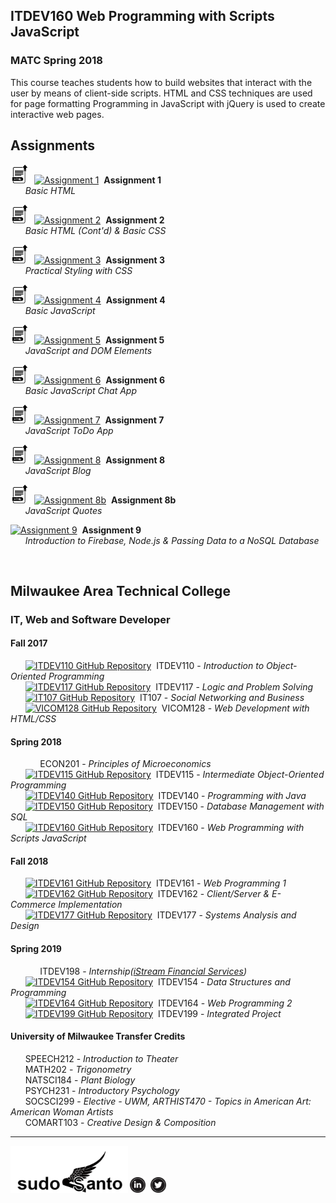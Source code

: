 ITDEV160 Web Programming with Scripts JavaScript
------
### MATC Spring 2018

This course teaches students how to build websites that interact with the user by means of client-side scripts. HTML and CSS techniques are used for page formatting Programming in JavaScript with jQuery is used to create interactive web pages.

Assignments
------

[<img src="https://github.com/sudoSanto/sudoSantoMedia/blob/master/HTMLIcon.png" alt="Assignment 1" width="30" height="30">](https://htmlpreview.github.io/?https://github.com/sudoSanto/ITDEV160-Web-Programming-with-Scripts-JavaScript/blob/master/assignment-1/index.html "Assignment 1")&nbsp;
[<img src="https://github.com/favicon.ico" alt="Assignment 1" width="18" height="18">](https://github.com/sudoSanto/ITDEV160-Web-Programming-with-Scripts-JavaScript/tree/master/assignment-1 "Assignment 1")&nbsp;
**Assignment 1**\
&nbsp;&nbsp;&nbsp;&nbsp;&nbsp;&nbsp;*Basic HTML*

[<img src="https://github.com/sudoSanto/sudoSantoMedia/blob/master/HTMLIcon.png" alt="Assignment 2" width="30" height="30">](https://htmlpreview.github.io/?https://github.com/sudoSanto/ITDEV160-Web-Programming-with-Scripts-JavaScript/blob/master/assignment-2/index.html "Assignment 2")&nbsp;
[<img src="https://github.com/favicon.ico" alt="Assignment 2" width="18" height="18">](https://github.com/sudoSanto/ITDEV160-Web-Programming-with-Scripts-JavaScript/tree/master/assignment-2 "Assignment 2")&nbsp;
**Assignment 2**\
&nbsp;&nbsp;&nbsp;&nbsp;&nbsp;&nbsp;*Basic HTML (Cont'd) & Basic CSS*

[<img src="https://github.com/sudoSanto/sudoSantoMedia/blob/master/HTMLIcon.png" alt="Assignment 3" width="30" height="30">](https://htmlpreview.github.io/?https://github.com/sudoSanto/ITDEV160-Web-Programming-with-Scripts-JavaScript/blob/master/assignment-3/index.html "Assignment 3")&nbsp;
[<img src="https://github.com/favicon.ico" alt="Assignment 3" width="18" height="18">](https://github.com/sudoSanto/ITDEV160-Web-Programming-with-Scripts-JavaScript/tree/master/assignment-3 "Assignment 3")&nbsp;
**Assignment 3**\
&nbsp;&nbsp;&nbsp;&nbsp;&nbsp;&nbsp;*Practical Styling with CSS*

[<img src="https://github.com/sudoSanto/sudoSantoMedia/blob/master/HTMLIcon.png" alt="Assignment 4" width="30" height="30">](https://htmlpreview.github.io/?https://github.com/sudoSanto/ITDEV160-Web-Programming-with-Scripts-JavaScript/blob/master/assignment-4/index.html "Assignment 4")&nbsp;
[<img src="https://github.com/favicon.ico" alt="Assignment 4" width="18" height="18">](https://github.com/sudoSanto/ITDEV160-Web-Programming-with-Scripts-JavaScript/tree/master/assignment-4 "Assignment 4")&nbsp;
**Assignment 4**\
&nbsp;&nbsp;&nbsp;&nbsp;&nbsp;&nbsp;*Basic JavaScript*

[<img src="https://github.com/sudoSanto/sudoSantoMedia/blob/master/HTMLIcon.png" alt="Assignment 5" width="30" height="30">](https://htmlpreview.github.io/?https://github.com/sudoSanto/ITDEV160-Web-Programming-with-Scripts-JavaScript/blob/master/assignment-5/index.html "Assignment 5")&nbsp;
[<img src="https://github.com/favicon.ico" alt="Assignment 5" width="18" height="18">](https://github.com/sudoSanto/ITDEV160-Web-Programming-with-Scripts-JavaScript/tree/master/assignment-5 "Assignment 5")&nbsp;
**Assignment 5**\
&nbsp;&nbsp;&nbsp;&nbsp;&nbsp;&nbsp;*JavaScript and DOM Elements*

[<img src="https://github.com/sudoSanto/sudoSantoMedia/blob/master/HTMLIcon.png" alt="Assignment 6" width="30" height="30">](https://htmlpreview.github.io/?https://github.com/sudoSanto/ITDEV160-Web-Programming-with-Scripts-JavaScript/blob/master/assignment-6/index.html "Assignment 6")&nbsp;
[<img src="https://github.com/favicon.ico" alt="Assignment 6" width="18" height="18">](https://github.com/sudoSanto/ITDEV160-Web-Programming-with-Scripts-JavaScript/tree/master/assignment-6 "Assignment 6")&nbsp;
**Assignment 6**\
&nbsp;&nbsp;&nbsp;&nbsp;&nbsp;&nbsp;*Basic JavaScript Chat App*

[<img src="https://github.com/sudoSanto/sudoSantoMedia/blob/master/HTMLIcon.png" alt="Assignment 7" width="30" height="30">](https://htmlpreview.github.io/?https://github.com/sudoSanto/ITDEV160-Web-Programming-with-Scripts-JavaScript/blob/master/assignment-7/index.html "Assignment 7")&nbsp;
[<img src="https://github.com/favicon.ico" alt="Assignment 7" width="18" height="18">](https://github.com/sudoSanto/ITDEV160-Web-Programming-with-Scripts-JavaScript/tree/master/assignment-7 "Assignment 7")&nbsp;
**Assignment 7**\
&nbsp;&nbsp;&nbsp;&nbsp;&nbsp;&nbsp;*JavaScript ToDo App*

[<img src="https://github.com/sudoSanto/sudoSantoMedia/blob/master/HTMLIcon.png" alt="Assignment 8" width="30" height="30">](https://htmlpreview.github.io/?https://github.com/sudoSanto/ITDEV160-Web-Programming-with-Scripts-JavaScript/blob/master/assignment-8/index.html "Assignment 8")&nbsp;
[<img src="https://github.com/favicon.ico" alt="Assignment 8" width="18" height="18">](https://github.com/sudoSanto/ITDEV160-Web-Programming-with-Scripts-JavaScript/tree/master/assignment-8 "Assignment 8")&nbsp;
**Assignment 8**\
&nbsp;&nbsp;&nbsp;&nbsp;&nbsp;&nbsp;*JavaScript Blog*

[<img src="https://github.com/sudoSanto/sudoSantoMedia/blob/master/HTMLIcon.png" alt="Assignment 8b" width="30" height="30">](https://htmlpreview.github.io/?https://github.com/sudoSanto/ITDEV160-Web-Programming-with-Scripts-JavaScript/blob/master/assignment-8b/index.html "Assignment 8b")&nbsp;
[<img src="https://github.com/favicon.ico" alt="Assignment 8b" width="18" height="18">](https://github.com/sudoSanto/ITDEV160-Web-Programming-with-Scripts-JavaScript/tree/master/assignment-8b "Assignment 8b")&nbsp;
**Assignment 8b**\
&nbsp;&nbsp;&nbsp;&nbsp;&nbsp;&nbsp;*JavaScript Quotes*

[<img src="https://github.com/favicon.ico" alt="Assignment 9" width="18" height="18">](https://github.com/sudoSanto/ITDEV160-Web-Programming-with-Scripts-JavaScript/tree/master/assignment-9 "Assignment 9")&nbsp;
**Assignment 9**\
&nbsp;&nbsp;&nbsp;&nbsp;&nbsp;&nbsp;*Introduction to Firebase, Node.js & Passing Data to a NoSQL Database*

<br/>

Milwaukee Area Technical College
------
### IT, Web and Software Developer
#### Fall 2017
&nbsp;&nbsp;&nbsp;&nbsp;&nbsp;&nbsp;[<img src="https://github.com/favicon.ico" alt="ITDEV110 GitHub Repository" width="18" height="18">](https://github.com/sudoSanto/ITDEV110-Intro-to-Object-Oriented-Programming "ITDEV110 GitHub Repository")&nbsp;
ITDEV110 - *Introduction to Object-Oriented Programming*\
&nbsp;&nbsp;&nbsp;&nbsp;&nbsp;&nbsp;[<img src="https://github.com/favicon.ico" alt="ITDEV117 GitHub Repository" width="18" height="18">](https://github.com/sudoSanto/ITDEV117-Logic-and-Problem-Solving "ITDEV117 GitHub Repository")&nbsp;
ITDEV117 - *Logic and Problem Solving*\
&nbsp;&nbsp;&nbsp;&nbsp;&nbsp;&nbsp;[<img src="https://github.com/favicon.ico" alt="IT107 GitHub Repository" width="18" height="18">](https://github.com/sudoSanto/IT107-Social-Networking-and-Business "IT107 GitHub Repository")&nbsp;
IT107 - *Social Networking and Business*\
&nbsp;&nbsp;&nbsp;&nbsp;&nbsp;&nbsp;[<img src="https://github.com/favicon.ico" alt="VICOM128 GitHub Repository" width="18" height="18">](https://github.com/sudoSanto/VICOM128-Web-Development-with-HTML-CSS "VICOM128 GitHub Repository")&nbsp;
VICOM128 - *Web Development with HTML/CSS*

#### Spring 2018
&nbsp;&nbsp;&nbsp;&nbsp;&nbsp;&nbsp;&nbsp;&nbsp;&nbsp;&nbsp;&nbsp;&nbsp;ECON201 - *Principles of Microeconomics*\
&nbsp;&nbsp;&nbsp;&nbsp;&nbsp;&nbsp;[<img src="https://github.com/favicon.ico" alt="ITDEV115 GitHub Repository" width="18" height="18">](https://github.com/sudoSanto/ITDEV115-Intermediate-Object-Oriented-Programming "ITDEV115 GitHub Repository")&nbsp;
ITDEV115 - *Intermediate Object-Oriented Programming*\
&nbsp;&nbsp;&nbsp;&nbsp;&nbsp;&nbsp;[<img src="https://github.com/favicon.ico" alt="ITDEV140 GitHub Repository" width="18" height="18">](https://github.com/sudoSanto/ITDEV140-Programming-with-Java "ITDEV140 GitHub Repository")&nbsp;
ITDEV140 - *Programming with Java*\
&nbsp;&nbsp;&nbsp;&nbsp;&nbsp;&nbsp;[<img src="https://github.com/favicon.ico" alt="ITDEV150 GitHub Repository" width="18" height="18">](https://github.com/sudoSanto/ITDEV150-Database-Management-with-SQL "ITDEV150 GitHub Repository")&nbsp;
ITDEV150 - *Database Management with SQL*\
&nbsp;&nbsp;&nbsp;&nbsp;&nbsp;&nbsp;[<img src="https://github.com/favicon.ico" alt="ITDEV160 GitHub Repository" width="18" height="18">](https://github.com/sudoSanto/ITDEV160-Web-Programming-With-Scripts-JavaScript "ITDEV160 GitHub Repository")&nbsp;
ITDEV160 - *Web Programming with Scripts JavaScript*

#### Fall 2018
&nbsp;&nbsp;&nbsp;&nbsp;&nbsp;&nbsp;[<img src="https://github.com/favicon.ico" alt="ITDEV161 GitHub Repository" width="18" height="18">](https://github.com/sudoSanto/ITDEV161-Web-Programming-1 "ITDEV161 GitHub Repository")&nbsp;
ITDEV161 - *Web Programming 1*\
&nbsp;&nbsp;&nbsp;&nbsp;&nbsp;&nbsp;[<img src="https://github.com/favicon.ico" alt="ITDEV162 GitHub Repository" width="18" height="18">](https://github.com/sudoSanto/ITDEV162-Client-Server-and-E-Commerce-Implementation "ITDEV162 GitHub Repository")&nbsp;
ITDEV162 - *Client/Server & E-Commerce Implementation*\
&nbsp;&nbsp;&nbsp;&nbsp;&nbsp;&nbsp;[<img src="https://github.com/favicon.ico" alt="ITDEV177 GitHub Repository" width="18" height="18">](https://github.com/sudoSanto/ITDEV177-Systems-Analysis-and-Design "ITDEV177 GitHub Repository")&nbsp;
ITDEV177 - *Systems Analysis and Design*

#### Spring 2019
&nbsp;&nbsp;&nbsp;&nbsp;&nbsp;&nbsp;&nbsp;&nbsp;&nbsp;&nbsp;&nbsp;&nbsp;ITDEV198 - *Internship([iStream Financial Services](https://www.istreamfs.com/ "iStream Financial Services"))*\
&nbsp;&nbsp;&nbsp;&nbsp;&nbsp;&nbsp;[<img src="https://github.com/favicon.ico" alt="ITDEV154 GitHub Repository" width="18" height="18">](https://github.com/sudoSanto/ITDEV154-Data-Structures-and-Programming "ITDEV154 GitHub Repository")&nbsp;
ITDEV154 - *Data Structures and Programming*\
&nbsp;&nbsp;&nbsp;&nbsp;&nbsp;&nbsp;[<img src="https://github.com/favicon.ico" alt="ITDEV164 GitHub Repository" width="18" height="18">](https://github.com/sudoSanto/ITDEV164-Web-Programming-2 "ITDEV164 GitHub Repository")&nbsp;
ITDEV164 - *Web Programming 2*\
&nbsp;&nbsp;&nbsp;&nbsp;&nbsp;&nbsp;[<img src="https://github.com/favicon.ico" alt="ITDEV199 GitHub Repository" width="18" height="18">](https://github.com/sudoSanto/ITDEV199-Integrated-Project "ITDEV199 GitHub Repository")&nbsp;
ITDEV199 - *Integrated Project*

#### University of Milwaukee Transfer Credits
&nbsp;&nbsp;&nbsp;&nbsp;&nbsp;&nbsp;SPEECH212 - *Introduction to Theater*\
&nbsp;&nbsp;&nbsp;&nbsp;&nbsp;&nbsp;MATH202 - *Trigonometry*\
&nbsp;&nbsp;&nbsp;&nbsp;&nbsp;&nbsp;NATSCI184 - *Plant Biology*\
&nbsp;&nbsp;&nbsp;&nbsp;&nbsp;&nbsp;PSYCH231 - *Introductory Psychology*\
&nbsp;&nbsp;&nbsp;&nbsp;&nbsp;&nbsp;SOCSCI299 - *Elective - UWM, ARTHIST470 - Topics in American Art: American Woman Artists*\
&nbsp;&nbsp;&nbsp;&nbsp;&nbsp;&nbsp;COMART103 - *Creative Design & Composition*

---
[<img src="https://github.com/sudoSanto/sudoSantoMedia/blob/master/sudoSantoLogoFull.png" alt="Portfolio" height="75">](https://sudosanto.github.io/ "Portfolio")
[<img src="https://github.com/sudoSanto/sudoSantoMedia/blob/master/linkedInIconL.png" alt="LinkedIn" width="25" height="25">](https://www.linkedin.com/in/matthew-j-dalsanto/ "LinkedIn")&nbsp;
[<img src="https://github.com/sudoSanto/sudoSantoMedia/blob/master/twitterIconL.png" alt="@sudoSanto" width="25" height="25">](https://twitter.com/sudoSanto "@sudoSanto")&nbsp;
